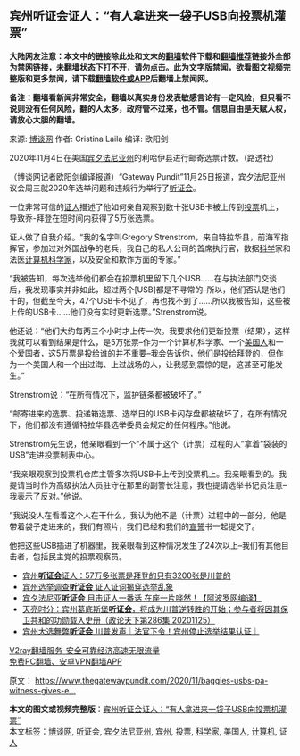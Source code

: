  <h2>宾州听证会证人：“有人拿进来一袋子USB向投票机灌票”</h2> <p class="notice"><b>大陆网友注意：本文中的链接除此处和文末的<a href="https://github.com/bannedbook/fanqiang" >翻墙</a>软件下载和<a href="https://github.com/killgcd/justmysocks/blob/master/README.md">翻墙推荐</a>链接外全部为禁网链接，未翻墙状态下打不开，请勿点击。此为文字版禁闻，欲看图文视频完整版和更多禁闻，请下载<a href="https://github.com/bannedbook/fanqiang">翻墙软件或APP</a>后翻墙上禁闻网。</p><p>备注：翻墙看新闻非常安全，翻墙以真实身份发表敏感言论有一定风险，但只看不说则没有任何风险，翻的人太多，政府管不过来，也不管。信息自由是天赋人权，请放心大胆的翻墙。</b></p>  <div class="entry"> <p>来源:&nbsp;<a href="https://www.bannedbook.org/bnews/tag/%e5%8d%9a%e8%b0%88%e7%bd%91/" class="st_tag internal_tag" rel="tag" title="标签 博谈网 下的日志">博谈网</a>                            作者:&nbsp;Cristina Laila                       编译:&nbsp;欧阳剑                                                 </p> <p>2020年11月4日在美国<a href="https://www.bannedbook.org/bnews/tag/%e5%ae%be%e5%a4%95%e6%b3%95%e5%b0%bc%e4%ba%9a%e5%b7%9e/" class="st_tag internal_tag" rel="tag" title="标签 宾夕法尼亚州 下的日志">宾夕法尼亚州</a>的利哈伊县进行邮寄选票计数。（路透社）</p> <p>（博谈网记者欧阳剑编译报道）“Gateway Pundit”11月25日报道，宾夕法尼亚州议会周三就2020年选举问题和违规行为举行了<a href="https://www.bannedbook.org/bnews/tag/%e5%90%ac%e8%af%81%e4%bc%9a/" class="st_tag internal_tag" rel="tag" title="标签 听证会 下的日志">听证会</a>。</p> <p>一位非常可信的<a href="https://www.bannedbook.org/bnews/tag/%E8%AF%81%E4%BA%BA/" class="st_tag internal_tag" rel="tag" title="标签 证人 下的日志">证人</a>描述了他如何亲自观察到数十张USB卡被上传到<a href="https://www.bannedbook.org/bnews/tag/%E6%8A%95%E7%A5%A8/" class="st_tag internal_tag" rel="tag" title="标签 投票 下的日志">投票</a>机上，导致乔-拜登在短时间内获得了5万张选票。</p>  <p>证人做了自我介绍。“我的名字叫Gregory Strenstrom，来自特拉华县，前海军指挥官，参加过对外国战争的老兵，我自己的私人公司的首席执行官，数据<span class='wp_keywordlink'><a href="https://www.bannedbook.org/forum11/topic309.html" title="禁片：“科学”的棍子" target="_blank">科学</a></span>家和法医<a href="https://www.bannedbook.org/bnews/tag/%E8%AE%A1%E7%AE%97%E6%9C%BA/" class="st_tag internal_tag" rel="tag" title="标签 计算机 下的日志">计算机</a><a href="https://www.bannedbook.org/bnews/tag/%e7%a7%91%e5%ad%a6%e5%ae%b6/" class="st_tag internal_tag" rel="tag" title="标签 科学家 下的日志">科学家</a>，以及安全和欺诈方面的专家。”</p> <p>“我被告知，每次选举他们都会在投票机里留下几个USB……在与执法部门交谈后，我发现事实并非如此，超过两个[USB]都是不寻常的&#8211;所以，他们否认是他们干的，但截至今天，47个USB卡不见了，再也找不到了……所以我被告知，这些被上传的USB卡……他们没有实时更新选票。”Strenstrom说。</p> <p>他还说：“他们大约每两三个小时才上传一次。我要求他们更新投票（结果），这样我就可以看到结果是什么，是5万张票&#8211;作为一个计算机科学家、一个<a href="https://www.bannedbook.org/bnews/tag/%E7%BE%8E%E5%9B%BD%E4%BA%BA/" class="st_tag internal_tag" rel="tag" title="标签 美国人 下的日志">美国人</a>和一个爱国者，这5万票是投给谁的并不重要&#8211;我会告诉你，他们是投给拜登的，但作为一个美国人和一个出过海、上过战场的人，让我感到震惊的是，这甚至可能发生。”</p> <p>Strenstrom说：“在所有情况下，监护链条都被破坏了。”</p>  <p>“邮寄进来的选票、投递箱选票、选举日的USB卡闪存盘都被破坏了，在所有情况下，他们都没有遵循特拉华县选举委员会规定的任何程序。”他说。</p> <p>Strenstrom先生说，他亲眼看到一个“不属于这个（计票）过程的人”拿着“袋装的USB”走进投票制表中心。</p> <p>“我亲眼观察到投票机仓库主管多次将USB卡上传到投票机上。我亲眼看到的。我提请当时作为高级执法人员驻守在那里的副警长注意，我也提请选举书记员注意&#8211;我表示了反对。”他说。</p> <p>”我说没人在看着这个人在干什么，我认为他不是（计票）过程中的一部分，他是带着袋子走进来的，我们有照片，我们已经和我们的<span class='wp_keywordlink'><a href="https://www.bannedbook.org/forum5/topic17.html" title="宣誓与预言" target="_blank">宣誓</a></span>书一起提交了。</p>  <p>他把这些USB插进了机器里，我亲眼看到这种情况发生了24次以上&#8211;我们有其他目击者，包括民主党的投票观察员。</p> <ul class='op-related-articles' title='相关阅读'> <li><a href='https://www.bannedbook.org/bnews/cbnews/20201126/1437308.html' target='_blank'>宾州<b>听证会</b>证人：57万多张票是拜登的只有3200张是川普的</a></li> <li><a href='https://www.bannedbook.org/bnews/comments/20201126/1437305.html' target='_blank'>宾州选举调查<b>听证会</b> 证人证词揭穿选举乱象</a></li> <li><a href='https://www.bannedbook.org/bnews/topimagenews/20201126/1437290.html' target='_blank'>宾夕法尼亚<b>听证会</b> 目击证人一番话 在座一片哗然！【阿波罗网编译】</a></li> <li><a href='https://www.bannedbook.org/bnews/cbnews/20201126/1437288.html' target='_blank'>天亮时分：宾州葛底斯堡<b>听证会</b>，将成为川普逆转胜的开始；参与者将因其保卫共和的功勋载入史册（政论天下第286集 20201125）</a></li> <li><a href='https://www.bannedbook.org/bnews/taiwannews/20201126/1437287.html' target='_blank'>宾州大选舞弊<b>听证会</b> 川普发声｜法官下令！宾州停止选举结果认证｜</a></li> </ul> <p class="texttj"> <a href="https://www.bannedbook.org/forum23/topic22702.html" target="_blank">V2ray翻墙服务-安全可靠经济高速无限流量</a><br/> <a href="https://github.com/bannedbook/fanqiang/wiki/%E7%A6%81%E9%97%BB%E7%BD%91%E5%AE%89%E5%8D%93%E7%BF%BB%E5%A2%99%E6%96%B0%E9%97%BBAPP" target="_blank">免费PC翻墙、安卓VPN翻墙APP</a></p><p>原文： <a href="https://www.thegatewaypundit.com/2020/11/baggies-usbs-pa-witness-gives-explosive-testimony-personally-observed-usb-cards-uploaded-voting-machines-now-47-usb-cards-missing-nowhere-found-video/">https://www.thegatewaypundit.com/2020/11/baggies-usbs-pa-witness-gives-e&#8230;</a></p><a name='sharetosocial'></a>       <div><b>本文的图文或视频完整版</b>：<a href='https://www.bannedbook.org/bnews/cbnews/20201126/1437307.html'>宾州听证会证人：“有人拿进来一袋子USB向投票机灌票”</a></div>  </div><!--END ENTRY--> <div class="postfooter"> <div>本文标签：<a href="https://www.bannedbook.org/bnews/tag/%e5%8d%9a%e8%b0%88%e7%bd%91/" rel="tag">博谈网</a>, <a href="https://www.bannedbook.org/bnews/tag/%e5%90%ac%e8%af%81%e4%bc%9a/" rel="tag">听证会</a>, <a href="https://www.bannedbook.org/bnews/tag/%e5%ae%be%e5%a4%95%e6%b3%95%e5%b0%bc%e4%ba%9a%e5%b7%9e/" rel="tag">宾夕法尼亚州</a>, <a href="https://www.bannedbook.org/bnews/tag/%E5%AE%BE%E5%B7%9E/" rel="tag">宾州</a>, <a href="https://www.bannedbook.org/bnews/tag/%E6%8A%95%E7%A5%A8/" rel="tag">投票</a>, <a href="https://www.bannedbook.org/bnews/tag/%e7%a7%91%e5%ad%a6%e5%ae%b6/" rel="tag">科学家</a>, <a href="https://www.bannedbook.org/bnews/tag/%E7%BE%8E%E5%9B%BD%E4%BA%BA/" rel="tag">美国人</a>, <a href="https://www.bannedbook.org/bnews/tag/%E8%AE%A1%E7%AE%97%E6%9C%BA/" rel="tag">计算机</a>, <a href="https://www.bannedbook.org/bnews/tag/%E8%AF%81%E4%BA%BA/" rel="tag">证人</a></div>  </div><!--END POSTFOOTER--> 
